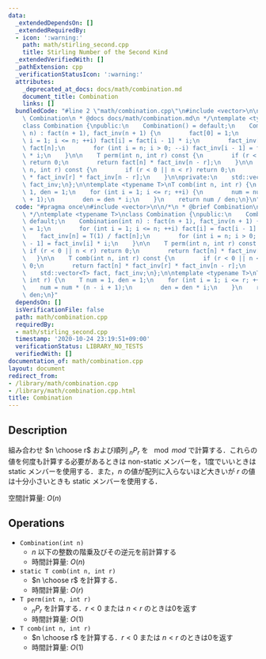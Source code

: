 ```yaml
---
data:
  _extendedDependsOn: []
  _extendedRequiredBy:
  - icon: ':warning:'
    path: math/stirling_second.cpp
    title: Stirling Number of the Second Kind
  _extendedVerifiedWith: []
  _pathExtension: cpp
  _verificationStatusIcon: ':warning:'
  attributes:
    _deprecated_at_docs: docs/math/combination.md
    document_title: Combination
    links: []
  bundledCode: "#line 2 \"math/combination.cpp\"\n#include <vector>\n\n/*\n * @brief\
    \ Combination\n * @docs docs/math/combination.md\n */\ntemplate <typename T>\n\
    class Combination {\npublic:\n    Combination() = default;\n    Combination(int\
    \ n) : fact(n + 1), fact_inv(n + 1) {\n        fact[0] = 1;\n        for (int\
    \ i = 1; i <= n; ++i) fact[i] = fact[i - 1] * i;\n        fact_inv[n] = T(1) /\
    \ fact[n];\n        for (int i = n; i > 0; --i) fact_inv[i - 1] = fact_inv[i]\
    \ * i;\n    }\n\n    T perm(int n, int r) const {\n        if (r < 0 || n < r)\
    \ return 0;\n        return fact[n] * fact_inv[n - r];\n    }\n\n    T comb(int\
    \ n, int r) const {\n        if (r < 0 || n < r) return 0;\n        return fact[n]\
    \ * fact_inv[r] * fact_inv[n - r];\n    }\n\nprivate:\n    std::vector<T> fact,\
    \ fact_inv;\n};\n\ntemplate <typename T>\nT comb(int n, int r) {\n    T num =\
    \ 1, den = 1;\n    for (int i = 1; i <= r; ++i) {\n        num = num * (n - i\
    \ + 1);\n        den = den * i;\n    }\n    return num / den;\n}\n"
  code: "#pragma once\n#include <vector>\n\n/*\n * @brief Combination\n * @docs docs/math/combination.md\n\
    \ */\ntemplate <typename T>\nclass Combination {\npublic:\n    Combination() =\
    \ default;\n    Combination(int n) : fact(n + 1), fact_inv(n + 1) {\n        fact[0]\
    \ = 1;\n        for (int i = 1; i <= n; ++i) fact[i] = fact[i - 1] * i;\n    \
    \    fact_inv[n] = T(1) / fact[n];\n        for (int i = n; i > 0; --i) fact_inv[i\
    \ - 1] = fact_inv[i] * i;\n    }\n\n    T perm(int n, int r) const {\n       \
    \ if (r < 0 || n < r) return 0;\n        return fact[n] * fact_inv[n - r];\n \
    \   }\n\n    T comb(int n, int r) const {\n        if (r < 0 || n < r) return\
    \ 0;\n        return fact[n] * fact_inv[r] * fact_inv[n - r];\n    }\n\nprivate:\n\
    \    std::vector<T> fact, fact_inv;\n};\n\ntemplate <typename T>\nT comb(int n,\
    \ int r) {\n    T num = 1, den = 1;\n    for (int i = 1; i <= r; ++i) {\n    \
    \    num = num * (n - i + 1);\n        den = den * i;\n    }\n    return num /\
    \ den;\n}"
  dependsOn: []
  isVerificationFile: false
  path: math/combination.cpp
  requiredBy:
  - math/stirling_second.cpp
  timestamp: '2020-10-24 23:19:51+09:00'
  verificationStatus: LIBRARY_NO_TESTS
  verifiedWith: []
documentation_of: math/combination.cpp
layout: document
redirect_from:
- /library/math/combination.cpp
- /library/math/combination.cpp.html
title: Combination
---
```

## Description

組み合わせ $n \choose r$ および順列 $_n P _r$ を $\mod mod$ で計算する．これらの値を何度も計算する必要があるときは non-static メンバーを，1度でいいときは static メンバーを使用する．また，$n$ の値が配列に入らないほど大きいが $r$ の値は十分小さいときも static メンバーを使用する．

空間計算量: $O(n)$

## Operations

- `Combination(int n)`
    - $n$ 以下の整数の階乗及びその逆元を前計算する
    - 時間計算量: $O(n)$
- `static T comb(int n, int r)`
    - $n \choose r$ を計算する．
    - 時間計算量: $O(r)$
- `T perm(int n, int r)`
    - $_n P _r$ を計算する．$r < 0$ または $n < r$ のときは0を返す
    - 時間計算量: $O(1)$
- `T comb(int n, int r)`
    - $n \choose r$ を計算する．$r < 0$ または $n < r$ のときは0を返す
    - 時間計算量: $O(1)$